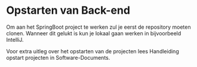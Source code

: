 # Opstarten van Back-end 

Om aan het SpringBoot project te werken zul je eerst de repository moeten clonen.
Wanneer dit gelukt is kun je lokaal gaan werken in bijvoorbeeld IntelliJ.

Voor extra uitleg over het opstarten van de projecten lees Handleiding opstart projecten in Software-Documents.
